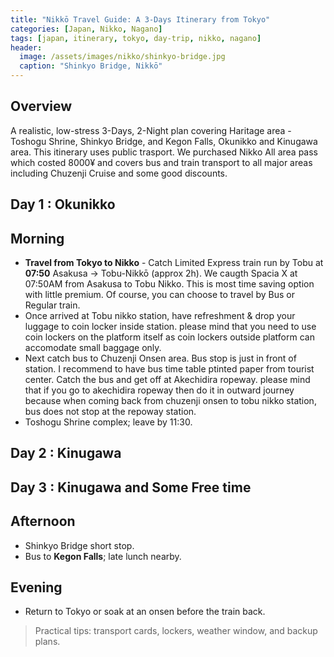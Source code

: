 ```yaml
---
title: "Nikkō Travel Guide: A 3-Days Itinerary from Tokyo"
categories: [Japan, Nikko, Nagano]
tags: [japan, itinerary, tokyo, day-trip, nikko, nagano]
header:
  image: /assets/images/nikko/shinkyo-bridge.jpg
  caption: "Shinkyo Bridge, Nikkō"
---
```


## Overview
A realistic, low-stress 3-Days, 2-Night plan covering Haritage area - Toshogu Shrine, Shinkyo Bridge, and Kegon Falls, Okunikko and Kinugawa area. This itinerary uses public trasport.  We purchased Nikko All area pass which costed 8000¥ and covers bus and train transport to all major areas including Chuzenji Cruise and some good discounts. 

## Day 1 : Okunikko 
  ## Morning 
- **Travel from Tokyo to Nikko** - Catch Limited Express train run by Tobu at **07:50** Asakusa → Tobu-Nikkō (approx 2h). We caugth Spacia X at 07:50AM from Asakusa to Tobu Nikko. This is most time saving option with little premium. Of course, you can choose to travel by Bus or Regular train. 
- Once arrived at Tobu nikko station, have refreshment & drop your luggage to coin locker inside station. please mind that you need to use coin lockers on the platform itself as coin lockers outside platform can accomodate small baggage only. 
- Next catch bus to Chuzenji Onsen area. Bus stop is just in front of station. I recommend to have bus time table ptinted paper from tourist center. Catch the bus and get off at Akechidira ropeway. please mind that if you go to akechidira ropeway then do it in outward journey because when coming back from chuzenji onsen to tobu nikko station, bus does not stop at the repoway station. 
- Toshogu Shrine complex; leave by 11:30.


## Day 2 : Kinugawa 

## Day 3 : Kinugawa and Some Free time 




## Afternoon
- Shinkyo Bridge short stop.
- Bus to **Kegon Falls**; late lunch nearby.

## Evening
- Return to Tokyo or soak at an onsen before the train back.

> Practical tips: transport cards, lockers, weather window, and backup plans.
